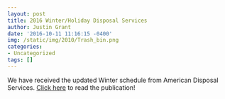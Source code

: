 ```yaml
---
layout: post
title: 2016 Winter/Holiday Disposal Services
author: Justin Grant
date: '2016-10-11 11:16:15 -0400'
img: /static/img/2010/Trash_bin.png
categories:
- Uncategorized
tags: []
---
```


We have received the updated Winter schedule from American Disposal Services. 
[Click here](/static/files/2016-holiday_disposal_notice.pdf) to read the publication! 
